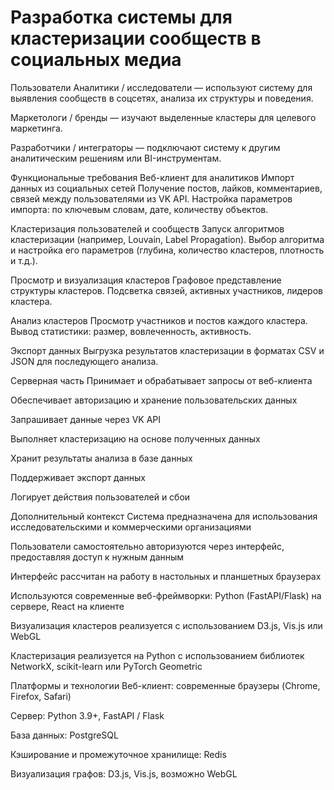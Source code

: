 
# Разработка системы для кластеризации сообществ в социальных медиа

Пользователи
Аналитики / исследователи — используют систему для выявления сообществ в соцсетях, анализа их структуры и поведения.

Маркетологи / бренды — изучают выделенные кластеры для целевого маркетинга.

Разработчики / интеграторы — подключают систему к другим аналитическим решениям или BI-инструментам.

Функциональные требования
Веб-клиент для аналитиков
Импорт данных из социальных сетей
Получение постов, лайков, комментариев, связей между пользователями из VK API.
Настройка параметров импорта: по ключевым словам, дате, количеству объектов.

Кластеризация пользователей и сообществ
Запуск алгоритмов кластеризации (например, Louvain, Label Propagation).
Выбор алгоритма и настройка его параметров (глубина, количество кластеров, плотность и т.д.).

Просмотр и визуализация кластеров
Графовое представление структуры кластеров.
Подсветка связей, активных участников, лидеров кластера.

Анализ кластеров
Просмотр участников и постов каждого кластера.
Вывод статистики: размер, вовлеченность, активность.

Экспорт данных
Выгрузка результатов кластеризации в форматах CSV и JSON для последующего анализа.

Серверная часть
Принимает и обрабатывает запросы от веб-клиента

Обеспечивает авторизацию и хранение пользовательских данных

Запрашивает данные через VK API

Выполняет кластеризацию на основе полученных данных

Хранит результаты анализа в базе данных

Поддерживает экспорт данных

Логирует действия пользователей и сбои

Дополнительный контекст
Система предназначена для использования исследовательскими и коммерческими организациями

Пользователи самостоятельно авторизуются через интерфейс, предоставляя доступ к нужным данным

Интерфейс рассчитан на работу в настольных и планшетных браузерах

Используются современные веб-фреймворки: Python (FastAPI/Flask) на сервере, React на клиенте

Визуализация кластеров реализуется с использованием D3.js, Vis.js или WebGL

Кластеризация реализуется на Python с использованием библиотек NetworkX, scikit-learn или PyTorch Geometric

Платформы и технологии
Веб-клиент: современные браузеры (Chrome, Firefox, Safari)

Сервер: Python 3.9+, FastAPI / Flask

База данных: PostgreSQL

Кэширование и промежуточное хранилище: Redis

Визуализация графов: D3.js, Vis.js, возможно WebGL
